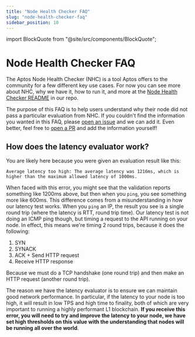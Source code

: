 ```yaml
---
title: "Node Health Checker FAQ"
slug: "node-health-checker-faq"
sidebar_position: 10
---
```

import BlockQuote from "@site/src/components/BlockQuote";

# Node Health Checker FAQ
The Aptos Node Health Checker (NHC) is a tool Aptos offers to the community for a few different key use cases. For now you can see more about NHC, why we have it, how to run it, and more at the [Node Health Checker README](https://github.com/aptos-labs/aptos-core/tree/main/ecosystem/node-checker) in our repo.

The purpose of this FAQ is to help users understand why their node did not pass a particular evaluation from NHC. If you couldn't find the information you wanted in this FAQ, please [open an issue](https://github.com/aptos-labs/aptos-core/issues/new/choose) and we can add it. Even better, feel free to [open a PR](https://github.com/aptos-labs/aptos-core/pulls) and add the information yourself!

## How does the latency evaluator work?
You are likely here because you were given an evaluation result like this:
```
Average latency too high: The average latency was 1216ms, which is higher than the maximum allowed latency of 1000ms.
```

When faced with this error, you might see that the validation reports something like 1200ms above, but then when you `ping`, you see something more like 600ms. This difference comes from a misunderstanding in how our latency test works. When you `ping` an IP, the result you see is a single round trip (where the latency is RTT, round trip time). Our latency test is not doing an ICMP ping though, but timing a request to the API running on your node. In effect, this means we're timing 2 round trips, because it does the following:

1. SYN
2. SYNACK
3. ACK + Send HTTP request
4. Receive HTTP response

Because we must do a TCP handshake (one round trip) and then make an HTTP request (another round trip).

The reason we have the latency evaluator is to ensure we can maintain good network performance. In particular, if the latency to your node is too high, it will result in low TPS and high time to finality, both of which are very important to running a highly performant L1 blockchain. **If you receive this error, you will need to try and improve the latency to your node, we have set high thresholds on this value with the understanding that nodes will be running all over the world**.
